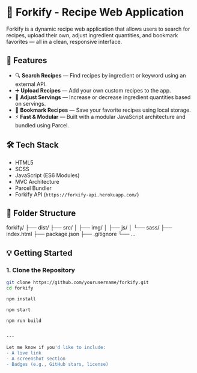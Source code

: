 # 🍴 Forkify - Recipe Web Application

Forkify is a dynamic recipe web application that allows users to search for recipes, upload their own, adjust ingredient quantities, and bookmark favorites — all in a clean, responsive interface.

## 🚀 Features

- 🔍 **Search Recipes** — Find recipes by ingredient or keyword using an external API.
- ➕ **Upload Recipes** — Add your own custom recipes to the app.
- 📏 **Adjust Servings** — Increase or decrease ingredient quantities based on servings.
- 📌 **Bookmark Recipes** — Save your favorite recipes using local storage.
- ⚡ **Fast & Modular** — Built with a modular JavaScript architecture and bundled using Parcel.

## 🛠 Tech Stack

- HTML5  
- SCSS  
- JavaScript (ES6 Modules)  
- MVC Architecture  
- Parcel Bundler  
- Forkify API (`https://forkify-api.herokuapp.com/`)

## 📁 Folder Structure

forkify/
├── dist/
├── src/
│ ├── img/
│ ├── js/
│ └── sass/
├── index.html
├── package.json
├── .gitignore
└── ...


## 💡 Getting Started

### 1. Clone the Repository

```bash
git clone https://github.com/yourusername/forkify.git
cd forkify

npm install

npm start

npm run build


---

Let me know if you'd like to include:
- A live link
- A screenshot section
- Badges (e.g., GitHub stars, license)
